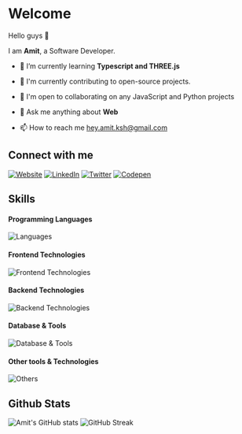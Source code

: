# Welcome

Hello guys 👋

I am **Amit**, a Software Developer.


- 🌱 I’m currently learning **Typescript and THREE.js**

- 🚀 I'm currently contributing to open-source projects.

- 🤝 I'm open to collaborating on any JavaScript and Python projects

- 💬 Ask me anything about **Web**
  
- 📫 How to reach me [hey.amit.ksh@gmail.com](mailto:hey.amit.ksh@gmail.com)



## Connect with me

[![Website](https://img.shields.io/badge/website-000000?style=for-the-badge&logo=About.me&logoColor=white)](https://amit-ksh.netlify.app)
[![LinkedIn](https://img.shields.io/badge/LinkedIn-000000?style=for-the-badge&logo=linkedin&logoColor=white)](https://linkedin.com/in/amit-ksh)
[![Twitter](https://img.shields.io/badge/Twitter-000000?style=for-the-badge&logo=X&logoColor=white)](https://twitter.com/amit__ksh)
[![Codepen](https://img.shields.io/badge/Codepen-000000?style=for-the-badge&logo=codepen&logoColor=white)](https://codepen.io/amit-ksh/)


## Skills

#### Programming Languages
![Languages](https://skillicons.dev/icons?i=js,ts,python)

#### Frontend Technologies
![Frontend Technologies](https://skillicons.dev/icons?i=react,next,vue,nuxt,html,css,bootstrap,tailwind,redux)

#### Backend Technologies
![Backend Technologies](https://skillicons.dev/icons?i=nodejs,express,nest,fastapi,flask)

#### Database & Tools
![Database & Tools](https://skillicons.dev/icons?i=postgres,mongodb,prisma)

#### Other tools & Technologies
![Others](https://skillicons.dev/icons?i=git,netlify,vercel,vscode,figma,linux)


## Github Stats

![Amit's GitHub stats](https://github-readme-stats.vercel.app/api?username=amit-ksh&show_icons=true&theme=radical) 
![GitHub Streak](https://streak-stats.demolab.com?user=amit-ksh&theme=radical)
<!-- ![Most Used Languages](https://github-readme-stats.vercel.app/api/top-langs/?username=amit-ksh&theme=radical&hide_border=false&include_all_commits=false&count_private=false&layout=compact&hide=jupyter%20notebook,html) -->

